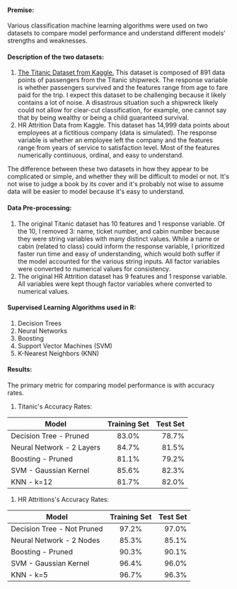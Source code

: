 #### Premise:
Various classification machine learning algorithms were used on two datasets to compare model performance and understand different models' strengths and weaknesses.

#### Description of the two datasets:
1. [The Titanic Dataset from Kaggle.](https://www.kaggle.com/c/titanic/data)
This dataset is composed of 891 data points of passengers from the Titanic shipwreck.
The response variable is whether passengers survived and the features range from age to fare paid for the trip.
I expect this dataset to be challenging because it likely contains a lot of noise.
A disastrous situation such a shipwreck likely could not allow for clear-cut classification, for example,
one cannot say that by being wealthy or being a child guaranteed survival.
1. HR Attrition Data from Kaggle.
This dataset has 14,999 data points about employees at a fictitious company (data is simulated).
The response variable is whether an employee left the company and the features range from years of service to satisfaction level.
Most of the features numerically continuous, ordinal, and easy to understand.

The difference between these two datasets in how they appear to be complicated or simple, and whether
they will be difficult to model or not. It's not wise to judge a book by its cover
and it's probably not wise to assume data will be easier to model because it's easy to understand.

#### Data Pre-processing:
1. The original Titanic dataset has 10 features and 1 response variable. Of the 10, I removed 3:
name, ticket number, and cabin number because they were string variables with many distinct values.
While a name or cabin (related to class) could inform the response variable, I prioritized faster run time and easy
of understanding, which would both suffer if the model accounted for the various string inputs.
All factor variables were converted to numerical values for consistency.
1. The original HR Attrition dataset has 9 features and 1 response variable. All variables were kept though
factor variables where converted to numerical values.

#### Supervised Learning Algorithms used in R:
1. Decision Trees
1. Neural Networks
1. Boosting
1. Support Vector Machines (SVM)
1. K-Nearest Neighbors (KNN)

#### Results:
The primary metric for comparing model performance is with accuracy rates.

1. Titanic's Accuracy Rates:

| Model                     | Training Set | Test Set  |
| ------------------------- |:------------:| ---------:|
| Decision Tree - Pruned    | 83.0%        | 78.7%     |
| Neural Network - 2 Layers | 84.7%        | 81.5%     |
| Boosting - Pruned         | 81.1%        | 79.2%     |
| SVM - Gaussian Kernel     | 85.6%        | 82.3%     |
| KNN - k=12                | 81.7%        | 82.0%     |

1. HR Attritions's Accuracy Rates:

| Model                      | Training Set | Test Set  |
| -------------------------- |:------------:| ---------:|
| Decision Tree - Not Pruned | 97.2%        | 97.0%     |
| Neural Network - 2 Nodes   | 85.3%        | 85.1%     |
| Boosting - Pruned          | 90.3%        | 90.1%     |
| SVM - Gaussian Kernel      | 96.4%        | 96.0%     |
| KNN - k=5                  | 96.7%        | 96.3%     |




	
	
	
	
	








